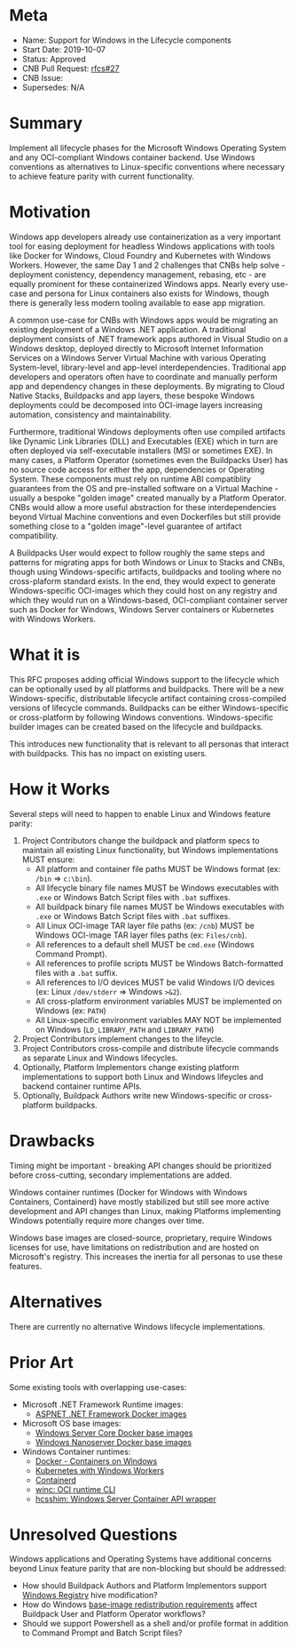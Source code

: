 # Meta
[meta]: #meta
- Name: Support for Windows in the Lifecycle components
- Start Date: 2019-10-07
- Status: Approved
- CNB Pull Request: [rfcs#27](https://github.com/buildpacks/rfcs/pull/27)
- CNB Issue:
- Supersedes: N/A

# Summary
[summary]: #summary

Implement all lifecycle phases for the Microsoft Windows Operating System and any OCI-compliant Windows container backend. Use Windows conventions as alternatives to Linux-specific conventions where necessary to achieve feature parity with current functionality.

# Motivation
[motivation]: #motivation

Windows app developers already use containerization as a very important tool for easing deployment for headless Windows applications with tools like Docker for Windows, Cloud Foundry and Kubernetes with Windows Workers. However, the same Day 1 and 2 challenges that CNBs help solve - deployment conistency, dependency management, rebasing, etc - are equally prominent for these containerized Windows apps. Nearly every use-case and persona for Linux containers also exists for Windows, though there is generally less modern tooling available to ease app migration.

A common use-case for CNBs with Windows apps would be migrating an existing deployment of a Windows .NET application. A traditional deployment consists of .NET framework apps authored in Visual Studio on a Windows desktop, deployed directly to Microsoft Internet Information Services on a Windows Server Virtual Machine with various Operating System-level, library-level and app-level interdependencies. Traditional app developers and operators often have to coordinate and manually perform app and dependency changes in these deployments. By migrating to Cloud Native Stacks, Buildpacks and app layers, these bespoke Windows deployments could be decomposed into OCI-image layers increasing automation, consistency and maintainability.

Furthermore, traditional Windows deployments often use compiled artifacts like Dynamic Link Libraries (DLL) and Executables (EXE) which in turn are often deployed via self-executable installers (MSI or sometimes EXE). In many cases, a Platform Operator (sometimes even the Buildpacks User) has no source code access for either the app, dependencies or Operating System. These components must rely on runtime ABI compatiblity guarantees from the OS and pre-installed software on a Virtual Machine - usually a bespoke "golden image" created manually by a Platform Operator. CNBs would allow a more useful abstraction for these interdependencies beyond Virtual Machine conventions and even Dockerfiles but still provide something close to a "golden image"-level guarantee of artifact compatibility.

A Buildpacks User would expect to follow roughly the same steps and patterns for migrating apps for both Windows or Linux to Stacks and CNBs, though using Windows-specific artifacts, buildpacks and tooling where no cross-plaform standard exists. In the end, they would expect to generate Windows-specific OCI-images which they could host on any registry and which they would run on a Windows-based, OCI-compliant container server such as Docker for Windows, Windows Server containers or Kubernetes with Windows Workers.

# What it is
[what-it-is]: #what-it-is

This RFC proposes adding official Windows support to the lifecycle which can be optionally used by all platforms and buildpacks. There will be a new Windows-specific, distributable lifecycle artifact containing cross-compiled versions of lifecycle commands. Buildpacks can be either Windows-specific or cross-platform by following Windows conventions. Windows-specific builder images can be created based on the lifecycle and buildpacks.

This introduces new functionality that is relevant to all personas that interact with buildpacks. This has no impact on existing users.

# How it Works
[how-it-works]: #how-it-works

Several steps will need to happen to enable Linux and Windows feature parity:
1. Project Contributors change the buildpack and platform specs to maintain all existing Linux functionality, but Windows implementations MUST ensure:
    - All platform and container file paths MUST be Windows format (ex: `/bin` => `c:\bin`).
    - All lifecycle binary file names MUST be Windows executables with `.exe` or Windows Batch Script files with `.bat` suffixes.
    - All buildpack binary file names MUST be Windows executables with `.exe` or Windows Batch Script files with `.bat` suffixes.
    - All Linux OCI-image TAR layer file paths (ex: `/cnb`) MUST be Windows OCI-image TAR layer files paths (ex: `Files/cnb`).
    - All references to a default shell MUST be `cmd.exe` (Windows Command Prompt).
    - All references to profile scripts MUST be Windows Batch-formatted files with a `.bat` suffix.
    - All references to I/O devices MUST be valid Windows I/O devices (ex: Linux `/dev/stderr` => Windows `>&2`).
    - All cross-platform environment variables MUST be implemented on Windows (ex: `PATH`)
    - All Linux-specific environment variables MAY NOT be implemented on Windows (`LD_LIBRARY_PATH` and `LIBRARY_PATH`)
2. Project Contributors implement changes to the lifeycle.
3. Project Contributors cross-compile and distribute lifecycle commands as separate Linux and Windows lifecycles.
4. Optionally, Platform Implementors change existing platform implementations to support both Linux and Windows lifeycles and backend container runtime APIs.
5. Optionally, Buildpack Authors write new Windows-specific or cross-platform buildpacks.

# Drawbacks
[drawbacks]: #drawbacks

Timing might be important - breaking API changes should be prioritized before cross-cutting, secondary implementations are added.

Windows container runtimes (Docker for Windows with Windows Containers, Containerd) have mostly stabilized but still see more active development and API changes than Linux, making Platforms implementing Windows potentially require more changes over time.

Windows base images are closed-source, proprietary, require Windows licenses for use, have limitations on redistribution and are hosted on Microsoft's registry. This increases the inertia for all personas to use these features.

# Alternatives
[alternatives]: #alternatives

There are currently no alternative Windows lifecycle implementations.

# Prior Art
[prior-art]: #prior-art

Some existing tools with overlapping use-cases:
- Microsoft .NET Framework Runtime images:
    - [ASPNET .NET Framework Docker images](https://hub.docker.com/_/microsoft-dotnet-framework)
- Microsoft OS base images:
    - [Windows Server Core Docker base images](https://hub.docker.com/_/microsoft-windows-servercore)
    - [Windows Nanoserver Docker base images](https://hub.docker.com/_/microsoft-windows-nanoserver)
- Windows Container runtimes:
    - [Docker - Containers on Windows](https://docs.docker.com/docker-for-windows/#switch-between-windows-and-linux-containers)
    - [Kubernetes with Windows Workers](https://kubernetes.io/docs/setup/production-environment/windows/user-guide-windows-containers/)
    - [Containerd](https://docs.microsoft.com/en-us/virtualization/windowscontainers/deploy-containers/containerd)
    - [winc: OCI runtime CLI](https://github.com/cloudfoundry/winc)
    - [hcsshim: Windows Server Container API wrapper](https://github.com/microsoft/hcsshim)

# Unresolved Questions
[unresolved-questions]: #unresolved-questions

Windows applications and Operating Systems have additional concerns beyond Linux feature parity that are non-blocking but should be addressed:
- How should Buildpack Authors and Platform Implementors support [Windows Registry](https://en.wikipedia.org/wiki/Windows_Registry) hive modification?
- How do Windows [base-image redistribution requirements](https://docs.microsoft.com/en-us/virtualization/windowscontainers/about/faq#how-do-i-make-my-container-images-available-on-air-gapped-machines) affect Buildpack User and Platform Operator workflows?
- Should we support Powershell as a shell and/or profile format in addition to Command Prompt and Batch Script files?

